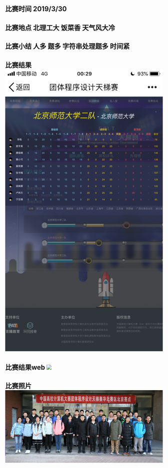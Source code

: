 ## 比赛时间 2019/3/30  
## 比赛地点 北理工大 饭菜香 天气风大冷  
## 比赛小结 人多 题多 字符串处理题多 时间紧  
## 比赛结果 ![](https://raw.githubusercontent.com/yyhaos/Competitions/master/2019天梯赛/IMG_8612.PNG)
## 比赛结果web ![](https://gplt.patest.cn/rank)
## 比赛照片 ![](https://raw.githubusercontent.com/yyhaos/Competitions/master/2019%E5%A4%A9%E6%A2%AF%E8%B5%9B/%E5%90%88%E7%85%A7.jpg)
